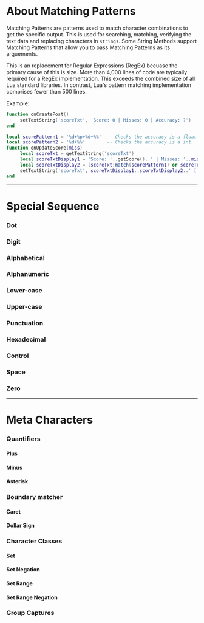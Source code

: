 # About Matching Patterns
Matching Patterns are patterns used to match character combinations to get the specific output. This is used for searching, matching, verifying the text data and replacing characters in `strings`. Some String Methods support Matching Patterns that allow you to pass Matching Patterns as its arguements.

This is an replacement for Regular Expressions (RegEx) becuase the primary cause of this is size. More than 4,000 lines of code are typically required for a RegEx implementation. This exceeds the combined size of all Lua standard libraries. In contrast, Lua's pattern matching implementation comprises fewer than 500 lines.

Example:
```lua
function onCreatePost()
     setTextString('scoreTxt', 'Score: 0 | Misses: 0 | Accuracy: ?')
end

local scorePattern1 = '%d+%p+%d+%%'  -- Checks the accuracy is a float | '%d+%p+%d+%%' > '99.45%'
local scorePattern2 = '%d+%%'        -- Checks the accuracy is a int   | '%d+%%' > '100%'
function onUpdateScore(miss)
     local scoreTxt = getTextString('scoreTxt')
     local scoreTxtDisplay1 = 'Score: '..getScore()..' | Misses: '..miss..' | Accuracy: '
     local scoreTxtDisplay2 = (scoreTxt:match(scorePattern1) or scoreTxt:match(scorePattern2))
     setTextString('scoreTxt', scoreTxtDisplay1..scoreTxtDisplay2..' ['..ratingFC..']')
end
```

***

# Special Sequence

### Dot
### Digit
### Alphabetical
### Alphanumeric
### Lower-case
### Upper-case
### Punctuation
### Hexadecimal
### Control
### Space
### Zero

***

# Meta Characters

### Quantifiers
#### Plus
#### Minus
#### Asterisk

### Boundary matcher
#### Caret
#### Dollar Sign

### Character Classes
#### Set
#### Set Negation
#### Set Range
#### Set Range Negation

### Group Captures